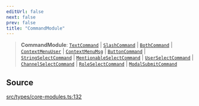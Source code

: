 ```yaml
---
editUrl: false
next: false
prev: false
title: "CommandModule"
---
```


> **CommandModule**: [`TextCommand`](/v3/api/interfaces/textcommand/) \| [`SlashCommand`](/v3/api/interfaces/slashcommand/) \| [`BothCommand`](/v3/api/interfaces/bothcommand/) \| [`ContextMenuUser`](/v3/api/interfaces/contextmenuuser/) \| [`ContextMenuMsg`](/v3/api/interfaces/contextmenumsg/) \| [`ButtonCommand`](/v3/api/interfaces/buttoncommand/) \| [`StringSelectCommand`](/v3/api/interfaces/stringselectcommand/) \| [`MentionableSelectCommand`](/v3/api/interfaces/mentionableselectcommand/) \| [`UserSelectCommand`](/v3/api/interfaces/userselectcommand/) \| [`ChannelSelectCommand`](/v3/api/interfaces/channelselectcommand/) \| [`RoleSelectCommand`](/v3/api/interfaces/roleselectcommand/) \| [`ModalSubmitCommand`](/v3/api/interfaces/modalsubmitcommand/)

## Source

[src/types/core-modules.ts:132](https://github.com/sern-handler/handler/blob/91b3768e376cfe22ec37d8ab44f4e4a4dfe8a1e8/src/types/core-modules.ts#L132)
